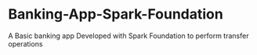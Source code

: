 # Banking-App-Spark-Foundation
A Basic banking app Developed with Spark Foundation to perform transfer operations

